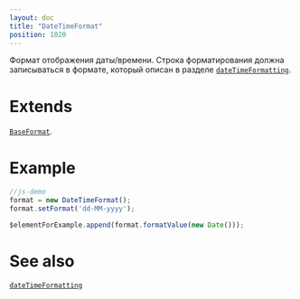 ```yaml
---
layout: doc
title: "DateTimeFormat"
position: 1020
---
```


Формат отображения даты/времени. Строка форматирования должна записываться в формате, который описан в разделе [`dateTimeFormatting`](../../Localizations/Localizations.dateTimeFormatting/).

# Extends

[`BaseFormat`](../BaseFormat).

# Example

```js
//js-demo
format = new DateTimeFormat();
format.setFormat('dd-MM-yyyy');

$elementForExample.append(format.formatValue(new Date()));
```

# See also

[`dateTimeFormatting`](../../Localizations/Localizations.dateTimeFormatting/)
